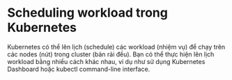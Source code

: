 # Scheduling workload trong Kubernetes
Kubernetes có thể lên lịch (schedule) các workload (nhiệm vụ) để chạy trên các nodes (nút) trong cluster (bản rải đều). Bạn có thể thực hiện lên lịch workload bằng nhiều cách khác nhau, ví dụ như sử dụng Kubernetes Dashboard hoặc kubectl command-line interface.
